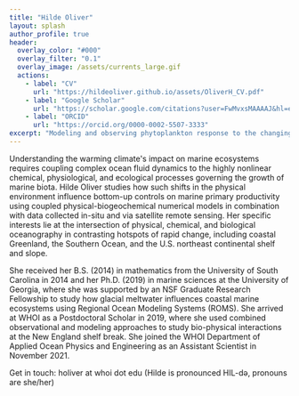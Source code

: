 ```yaml
---
title: "Hilde Oliver"
layout: splash
author_profile: true
header:
  overlay_color: "#000"
  overlay_filter: "0.1"
  overlay_image: /assets/currents_large.gif
  actions:
    - label: "CV"
      url: "https://hildeoliver.github.io/assets/OliverH_CV.pdf"
    - label: "Google Scholar"
      url: "https://scholar.google.com/citations?user=FwMvxsMAAAAJ&hl=en&oi=ao"
    - label: "ORCID"
      url: "https://orcid.org/0000-0002-5507-3333"
excerpt: "Modeling and observing phytoplankton response to the changing environment"
---
```

Understanding the warming climate's impact on marine ecosystems requires coupling complex ocean fluid dynamics to the highly nonlinear chemical, physiological, and ecological processes governing the growth of marine biota. Hilde Oliver studies how such shifts in the physical environment influence bottom-up controls on marine primary productivity using coupled physical-biogeochemical numerical models in combination with data collected in-situ and via satellite remote sensing.  Her specific interests lie at the intersection of physical, chemical, and biological oceanography in contrasting hotspots of rapid change, including coastal Greenland, the Southern Ocean, and the U.S. northeast continental shelf and slope.

She received her B.S. (2014) in mathematics from the University of South Carolina in 2014 and her Ph.D. (2019) in marine sciences at the University of Georgia, where she was supported by an NSF Graduate Research Fellowship to study how glacial meltwater influences coastal marine ecosystems using Regional Ocean Modeling Systems (ROMS). She arrived at WHOI as a Postdoctoral Scholar in 2019, where she used combined observational and modeling approaches to study bio-physical interactions at the New England shelf break. She joined the WHOI Department of Applied Ocean Physics and Engineering as an Assistant Scientist in November 2021.

Get in touch: holiver at whoi dot edu (Hilde is pronounced HIL-də, pronouns are she/her)
